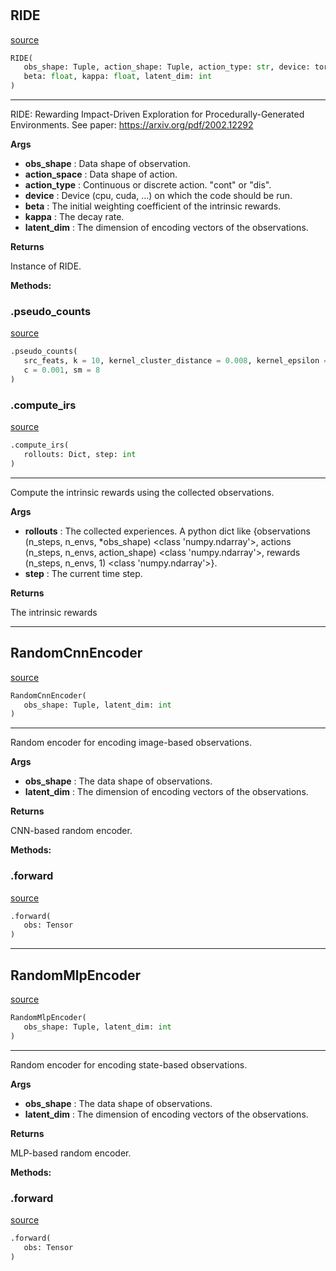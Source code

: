 #


## RIDE
[source](https://github.com/RLE-Foundation/Hsuanwu/blob/main/hsuanwu/xplore/reward/ride.py/#L64)
```python 
RIDE(
   obs_shape: Tuple, action_shape: Tuple, action_type: str, device: torch.device,
   beta: float, kappa: float, latent_dim: int
)
```


---
RIDE: Rewarding Impact-Driven Exploration for Procedurally-Generated Environments.
See paper: https://arxiv.org/pdf/2002.12292


**Args**

* **obs_shape**  : Data shape of observation.
* **action_space**  : Data shape of action.
* **action_type**  : Continuous or discrete action. "cont" or "dis".
* **device**  : Device (cpu, cuda, ...) on which the code should be run.
* **beta**  : The initial weighting coefficient of the intrinsic rewards.
* **kappa**  : The decay rate.
* **latent_dim**  : The dimension of encoding vectors of the observations.


**Returns**

Instance of RIDE.


**Methods:**


### .pseudo_counts
[source](https://github.com/RLE-Foundation/Hsuanwu/blob/main/hsuanwu/xplore/reward/ride.py/#L103)
```python
.pseudo_counts(
   src_feats, k = 10, kernel_cluster_distance = 0.008, kernel_epsilon = 0.0001,
   c = 0.001, sm = 8
)
```


### .compute_irs
[source](https://github.com/RLE-Foundation/Hsuanwu/blob/main/hsuanwu/xplore/reward/ride.py/#L128)
```python
.compute_irs(
   rollouts: Dict, step: int
)
```

---
Compute the intrinsic rewards using the collected observations.


**Args**

* **rollouts**  : The collected experiences. A python dict like 
    {observations (n_steps, n_envs, *obs_shape) <class 'numpy.ndarray'>,
    actions (n_steps, n_envs, action_shape) <class 'numpy.ndarray'>,
    rewards (n_steps, n_envs, 1) <class 'numpy.ndarray'>}.
* **step**  : The current time step.


**Returns**

The intrinsic rewards

----


## RandomCnnEncoder
[source](https://github.com/RLE-Foundation/Hsuanwu/blob/main/hsuanwu/xplore/reward/ride.py/#L10)
```python 
RandomCnnEncoder(
   obs_shape: Tuple, latent_dim: int
)
```


---
Random encoder for encoding image-based observations.


**Args**

* **obs_shape**  : The data shape of observations.
* **latent_dim**  : The dimension of encoding vectors of the observations.


**Returns**

CNN-based random encoder.


**Methods:**


### .forward
[source](https://github.com/RLE-Foundation/Hsuanwu/blob/main/hsuanwu/xplore/reward/ride.py/#L35)
```python
.forward(
   obs: Tensor
)
```


----


## RandomMlpEncoder
[source](https://github.com/RLE-Foundation/Hsuanwu/blob/main/hsuanwu/xplore/reward/ride.py/#L43)
```python 
RandomMlpEncoder(
   obs_shape: Tuple, latent_dim: int
)
```


---
Random encoder for encoding state-based observations.


**Args**

* **obs_shape**  : The data shape of observations.
* **latent_dim**  : The dimension of encoding vectors of the observations.


**Returns**

MLP-based random encoder.


**Methods:**


### .forward
[source](https://github.com/RLE-Foundation/Hsuanwu/blob/main/hsuanwu/xplore/reward/ride.py/#L60)
```python
.forward(
   obs: Tensor
)
```

